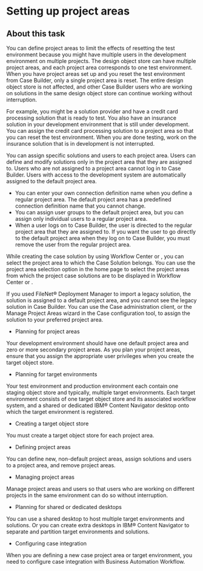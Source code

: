 # Setting up project areas

## About this task

You can define project areas to limit the effects of resetting the test environment because you
might have multiple users in the development environment on multiple projects. The design object
store can have multiple project areas, and each project area corresponds to one test environment.
When you have project areas set up and you reset the test environment from Case Builder, only a single project area is
reset. The entire design object store is not affected, and other Case Builder users who are working on
solutions in the same design object store can continue working without interruption.

For example, you might be a solution provider and have a credit card processing solution that is
ready to test. You also have an insurance solution in your development environment that is still
under development. You can assign the credit card processing solution to a project area so that you
can reset the test environment. When you are done testing, work on the insurance solution that is in
development is not interrupted.

You can assign specific solutions and users to each project area. Users can define and modify
solutions only in the project area that they are assigned to. Users who are not assigned to a
project area cannot log in to Case Builder. Users with access to the
development system are automatically assigned to the default project area.

- You can enter your own connection definition name when you define a regular project area. The
default project area has a predefined connection definition name that you cannot change.
- You can assign user groups to the default project area, but you can assign only individual users
to a regular project area.
- When a user logs on to Case Builder, the user is directed to the
regular project area that they are assigned to. If you want the user to go directly to the default
project area when they log on to Case Builder, you must remove the user from
the regular project area.

While creating the case solution by using Workflow Center or ,
you can select the project area to which the Case Solution belongs. You can use the
project area selection option in the home page to select the project areas
from which the project case solutions are to be displayed in Workflow Center or .

If you used FileNet® Deployment
Manager to
import a legacy solution, the solution is assigned to a default project area, and you cannot see the
legacy solution in Case Builder.
You can use the Case administration client,
or the Manage Project Areas wizard in the Case configuration tool, to assign the solution
to your preferred project area.

- Planning for project areas

Your development environment should have one default project area and zero or more secondary project areas. As you plan your project areas, ensure that you assign the appropriate user privileges when you create the target object store.
- Planning for target environments

Your test environment and production environment each contain one staging object store and typically, multiple target environments. Each target environment consists of one target object store and its associated workflow system, and a shared or dedicated IBM® Content Navigator desktop onto which the target environment is registered.
- Creating a target object store

You must create a target object store for each project area.
- Defining project areas

You can define new, non-default project areas, assign solutions and users to a project area, and remove project areas.
- Managing project areas

Manage project areas and users so that users who are working on different projects in the same environment can do so without interruption.
- Planning for shared or dedicated desktops

You can use a shared desktop to host multiple target environments and solutions. Or you can create extra desktops in IBM® Content Navigator to separate and partition target environments and solutions.
- Configuring case integration

When you are defining a new case project area or target environment, you need to configure case integration with Business Automation Workflow.